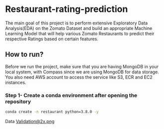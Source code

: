 # Restaurant-rating-prediction
The main goal of this project is to perform extensive Exploratory Data Analysis(EDA) on the Zomato Dataset and build an appropriate Machine Learning Model that will help various Zomato Restaurants to predict their respective Ratings based on certain features.

## How to run?

Before we run the project, make sure that you are having MongoDB in your local system, with Compass since we are using MongoDB for data storage. You also need AWS account to access the service like S3, ECR and EC2 instances.



### Step 1- Create a conda environment after opening the repository

```bash
conda create -n restaurant python=3.8.0 -y
```
Data Validation@2x.png